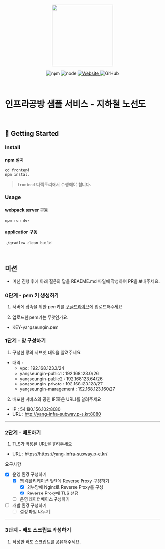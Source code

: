 <p align="center">
    <img width="200px;" src="https://raw.githubusercontent.com/woowacourse/atdd-subway-admin-frontend/master/images/main_logo.png"/>
</p>
<p align="center">
  <img alt="npm" src="https://img.shields.io/badge/npm-%3E%3D%205.5.0-blue">
  <img alt="node" src="https://img.shields.io/badge/node-%3E%3D%209.3.0-blue">
  <a href="https://edu.nextstep.camp/c/R89PYi5H" alt="nextstep atdd">
    <img alt="Website" src="https://img.shields.io/website?url=https%3A%2F%2Fedu.nextstep.camp%2Fc%2FR89PYi5H">
  </a>
  <img alt="GitHub" src="https://img.shields.io/github/license/next-step/atdd-subway-service">
</p>

<br>

# 인프라공방 샘플 서비스 - 지하철 노선도

<br>

## 🚀 Getting Started

### Install
#### npm 설치
```
cd frontend
npm install
```
> `frontend` 디렉토리에서 수행해야 합니다.

### Usage
#### webpack server 구동
```
npm run dev
```
#### application 구동
```
./gradlew clean build
```
<br>

## 미션

* 미션 진행 후에 아래 질문의 답을 README.md 파일에 작성하여 PR을 보내주세요.

### 0단계 - pem 키 생성하기

1. 서버에 접속을 위한 pem키를 [구글드라이브](https://drive.google.com/drive/folders/1dZiCUwNeH1LMglp8dyTqqsL1b2yBnzd1?usp=sharing)에 업로드해주세요

2. 업로드한 pem키는 무엇인가요.
- KEY-yangseungin.pem

### 1단계 - 망 구성하기
1. 구성한 망의 서브넷 대역을 알려주세요
- 대역 :
    - vpc : 192.168.123.0/24
    - yangseungin-public1 : 192.168.123.0/26
    - yangseungin-public2 : 192.168.123.64/26
    - yangseungin-private : 192.168.123.128/27
    - yangseungin-management : 192.168.123.160/27

2. 배포한 서비스의 공인 IP(혹은 URL)를 알려주세요
- IP : 54.180.156.102:8080
- URL : http://yang-infra-subway.p-e.kr:8080



---

### 2단계 - 배포하기
1. TLS가 적용된 URL을 알려주세요

- URL : https://https://yang-infra-subway.p-e.kr/

요구사항  
- [x] 운영 환경 구성하기
  - [x] 웹 애플리케이션 앞단에 Reverse Proxy 구성하기
    - [x] 외부망에 Nginx로 Reverse Proxy를 구성
    - [x] Reverse Proxy에 TLS 설정
  - [ ] 운영 데이터베이스 구성하기
- [ ] 개발 환경 구성하기
  - [ ] 설정 파일 나누기

---

### 3단계 - 배포 스크립트 작성하기

1. 작성한 배포 스크립트를 공유해주세요.


